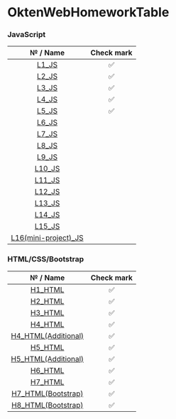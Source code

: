 # OktenWebHomeworkTable
### JavaScript
|   № / Name | Check mark  |
| :----------: | :----------:  |
|   [L1_JS](https://github.com/IFalcoNI/OktenWebHomework/tree/main/JavaScript/L1_JS)  |     ✅      |
|   [L2_JS](https://github.com/IFalcoNI/OktenWebHomework/tree/main/JavaScript/L2_JS)  |     ✅      |
|   [L3_JS](https://github.com/IFalcoNI/OktenWebHomework/tree/main/JavaScript/L3_JS)  |     ✅      |
|   [L4_JS](https://github.com/IFalcoNI/OktenWebHomework/tree/main/JavaScript/L4_JS)  |     ✅      |
|   [L5_JS](https://github.com/IFalcoNI/OktenWebHomework/tree/main/JavaScript/L5_JS)  |     ✅      |
|   [L6_JS](https://github.com/IFalcoNI/OktenWebHomework/tree/main/JavaScript/L6_JS)  |          |
|   [L7_JS](https://github.com/IFalcoNI/OktenWebHomework/tree/main/JavaScript/L7_JS)  |          |
|   [L8_JS](https://github.com/IFalcoNI/OktenWebHomework/tree/main/JavaScript/L8_JS)  |          |
|   [L9_JS](https://github.com/IFalcoNI/OktenWebHomework/tree/main/JavaScript/L9_JS)  |          |
|   [L10_JS](https://github.com/IFalcoNI/OktenWebHomework/tree/main/JavaScript/L10_JS)  |          |
|   [L11_JS](https://github.com/IFalcoNI/OktenWebHomework/tree/main/JavaScript/L11_JS)  |          |
|   [L12_JS](https://github.com/IFalcoNI/OktenWebHomework/tree/main/JavaScript/L11_JS)  |          |
|   [L13_JS](https://github.com/IFalcoNI/OktenWebHomework/tree/main/JavaScript/L11_JS)  |          |
|   [L14_JS](https://github.com/IFalcoNI/OktenWebHomework/tree/main/JavaScript/L11_JS)  |          |
|   [L15_JS](https://github.com/IFalcoNI/OktenWebHomework/tree/main/JavaScript/L11_JS)  |          |
|   [L16(mini-project)_JS](https://github.com/IFalcoNI/OktenWebHomework/tree/main/JavaScript/L16_JS)  |          |


### HTML/CSS/Bootstrap
|   № / Name | Check mark  |
| :----------: | :----------:  |
|   [H1_HTML](https://github.com/IFalcoNI/OktenWebHomework/tree/main/HTML/H1_HTML)  |     ✅      |
|   [H2_HTML](https://github.com/IFalcoNI/OktenWebHomework/tree/main/HTML/H2_HTML)  |     ✅      |
|   [H3_HTML](https://github.com/IFalcoNI/OktenWebHomework/tree/main/HTML/H3_HTML)  |     ✅      |
|   [H4_HTML](https://github.com/IFalcoNI/OktenWebHomework/tree/main/HTML/H4_HTML)  |     ✅      |
|   [H4_HTML(Additional)](https://github.com/IFalcoNI/OktenWebHomework/tree/main/HTML/H4_HTML/Additional)  |     ✅      |
|   [H5_HTML](https://github.com/IFalcoNI/OktenWebHomework/tree/main/HTML/H5_HTML)  |      ✅     |
|   [H5_HTML(Additional)](https://github.com/IFalcoNI/OktenWebHomework/tree/main/HTML/H5_HTML/Additional)  |     ✅       |
|   [H6_HTML](https://github.com/IFalcoNI/OktenWebHomework/tree/main/HTML/H6_HTML)  |    ✅       |
|   [H7_HTML](https://github.com/IFalcoNI/OktenWebHomework/tree/main/HTML/H7_HTML)  |     ✅      |
|   [H7_HTML(Bootstrap)](https://github.com/IFalcoNI/OktenWebHomework/tree/main/HTML/H7_HTML/BootstrapEdition)  |     ✅      |
|   [H8_HTML(Bootstrap)](https://github.com/IFalcoNI/OktenWebHomework/tree/main/HTML/H8_HTML)  |    ✅      |
